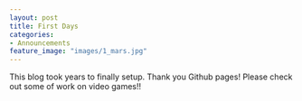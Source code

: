 ```yaml
---
layout: post
title: First Days
categories:
- Announcements
feature_image: "images/1_mars.jpg"
---
```


This blog took years to finally setup. Thank you Github pages! Please check out some of work on video games!! 

